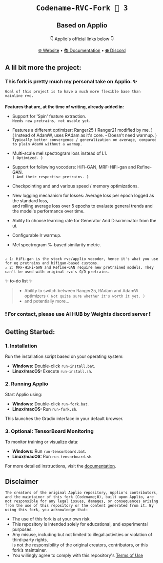 # <p align="center">` Codename-RVC-Fork 🍇 3 ` </p>
## <p align="center">Based on Applio</p>

<p align="center"> ㅤㅤ👇 Applio's official links below 👇ㅤㅤ </p>

</p>
<p align="center">
  <a href="https://applio.org" target="_blank">🌐 Website</a>
  •
  <a href="https://docs.applio.org" target="_blank">📚 Documentation</a>
  •
  <a href="https://discord.gg/urxFjYmYYh" target="_blank">☎️ Discord</a>
</p>



## A lil bit more the project:

### This fork is pretty much my personal take on Applio. ✨
`Goal of this project is to have a much more flexible base than mainline rvc.`
<br/>
ㅤ
<br/>
**Features that are, at the time of writing, already added in:**
- Support for 'Spin' feature extraction. <br/>` Needs new pretrains, not usable yet. `
 
- Features a different optimizer: Ranger25 ( Ranger21 modified by me. ) <br/> ( Instead of AdamW, uses RAdam as it's core. - Doesn't need warmup. ) <br/> ` Typically better convergence / generalization on average, compared to plain AdamW without a warmup.   `
 
- Multi-scale mel spectrogram loss instead of L1. <br/> ` ( Optimized. ) `
 
- Support for following vocoders: HiFi-GAN, MRF-HiFi-gan and Refine-GAN. <br/> ` ( And their respective pretrains. ) `
 
- Checkpointing and and various speed / memory optimizations.
 
- New logging mechanism for losses: Average loss per epoch logged as the standard loss, <br/>and rolling average loss over 5 epochs to evaluate general trends and the model's performance over time.
 
- Ability to choose learning rate for Generator And Discriminator from the ui.
 
- Configurable lr warmup.
 
- Mel spectrogram %-based similarity metric.
 
<br/>``⚠️ 1: HiFi-gan is the stock rvc/applio vocoder, hence it's what you use for og pretrains and hifigan-based customs. ``
<br/>``⚠️ 2: MRF-HiFi-GAN and Refine-GAN require new pretrained models. They can't be used with original rvc's G/D pretrains. ``
 <br/>
 
 
✨ to-do list ✨
> - Ability to switch between Ranger25, RAdam and AdamW optimizers ` ( Not quite sure whether it's worth it yet. ) `
> - and potentially more...

 
### ❗ For contact, please use AI HUB by Weights discord server ❗


## Getting Started:

### 1. Installation

Run the installation script based on your operating system:

- **Windows:** Double-click `run-install.bat`.
- **Linux/macOS:** Execute `run-install.sh`.

### 2. Running Applio

Start Applio using:

- **Windows:** Double-click `run-fork.bat`.
- **Linux/macOS:** Run `run-fork.sh`.

This launches the Gradio interface in your default browser.

### 3. Optional: TensorBoard Monitoring

To monitor training or visualize data:

- **Windows:** Run `run-tensorboard.bat`.
- **Linux/macOS:** Run `run-tensorboard.sh`.

For more detailed instructions, visit the [documentation](https://docs.applio.org).

## Disclaimer
``The creators of the original Applio repository, Applio's contributors, and the maintainer of this fork (Codename;0), built upon Applio, are not responsible for any legal issues, damages, or consequences arising from the use of this repository or the content generated from it. By using this fork, you acknowledge that:``

- The use of this fork is at your own risk.
- This repository is intended solely for educational, and experimental purposes.
- Any misuse, including but not limited to illegal activities or violation of third-party rights, <br/> is not the responsibility of the original creators, contributors, or this fork’s maintainer.
- You willingly agree to comply with this repository's [Terms of Use](https://github.com/codename0og/codename-rvc-fork-3/blob/main/TERMS_OF_USE.md)
